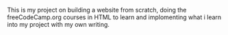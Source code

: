 This is my project on building a website from scratch, doing the freeCodeCamp.org courses in HTML to learn and implomenting what i learn into my project with my own writing.
